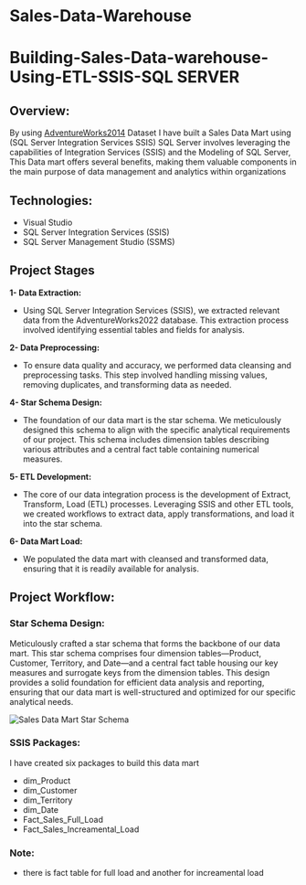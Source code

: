 # Sales-Data-Warehouse
# Building-Sales-Data-warehouse-Using-ETL-SSIS-SQL SERVER

## Overview:
By using [AdventureWorks2014](https://github.com/Microsoft/sql-server-samples/releases/download/adventureworks/AdventureWorks2014.bak) Dataset I have built a Sales Data Mart using (SQL Server Integration Services SSIS) SQL Server involves leveraging the capabilities of Integration Services (SSIS) and the Modeling of SQL Server, This Data mart offers several benefits, making them valuable components in the main purpose of data management and analytics within organizations

## Technologies:
* Visual Studio
* SQL Server Integration Services (SSIS)
* SQL Server Management Studio (SSMS)

## Project Stages

**1- Data Extraction:** 


* Using SQL Server Integration Services (SSIS), we extracted relevant data from the AdventureWorks2022 database. This extraction process involved identifying essential tables and fields for analysis.

**2- Data Preprocessing:**

  
* To ensure data quality and accuracy, we performed data cleansing and preprocessing tasks. This step involved handling missing values, removing duplicates, and transforming data as needed.

**4- Star Schema Design:**


* The foundation of our data mart is the star schema. We meticulously designed this schema to align with the specific analytical requirements of our project. This schema includes dimension tables describing various attributes and a central fact table containing numerical measures.

**5- ETL Development:**


* The core of our data integration process is the development of Extract, Transform, Load (ETL) processes. Leveraging SSIS and other ETL tools, we created workflows to extract data, apply transformations, and load it into the star schema.

**6- Data Mart Load:**


* We populated the data mart with cleansed and transformed data, ensuring that it is readily available for analysis.


## Project Workflow:

### Star Schema Design:
Meticulously crafted a star schema that forms the backbone of our data mart. This star schema comprises four dimension tables—Product, Customer, Territory, and Date—and a central fact table housing our key measures and surrogate keys from the dimension tables. This design provides a solid foundation for efficient data analysis and reporting, ensuring that our data mart is well-structured and optimized for our specific analytical needs.


![Sales Data Mart Star Schema](#link)

### SSIS Packages:
I have created six packages to build this data mart 
* dim_Product
* dim_Customer
* dim_Territory
* dim_Date
* Fact_Sales_Full_Load 
* Fact_Sales_Increamental_Load
### Note:
* there is fact table for full load and another for increamental load
